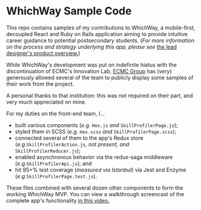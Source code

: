 # WhichWay Sample Code

This repo contains samples of my contributions to WhichWay, a mobile-first, decoupled React and Ruby on Rails application aiming to provide intuitive career guidance to potential postsecondary students. (_For more information on the process and strategy underlying this app, please see_ [the lead designer's product overview.](http://www.t-winters.com/#/whichway-mvp/))

While WhichWay's development was put on indefinite hiatus with the discontinuation of ECMC's Innovation Lab, [ECMC Group](https://www.ecmc.org/about-us/index.html) has (*very*) generously allowed several of the team to publicly display some samples of their work from the project. 

A personal thanks to that institution: this was not required on their part, and very much appreciated on mine.

For my duties on the front-end team, I... 
* built various components (_e.g._ `Hex.js` _and_ `SkillProfilerPage.js`); 
* styled them in SCSS (_e.g._ `Hex.scss` _and_ `SkillProfilerPage.scss`); 
* connected several of them to the app's Redux store (_e.g._`SkillProfilerAction.js`_, not present, and_ `SkillProfilerReducer.js`);
* enabled asynchronous behavior via the redux-saga middleware (_e.g._`SkillProfilerApi.js`); and
* hit 95+% test coverage (_measured via Istanbul_) via Jest and Enzyme (_e.g._`SkillProfilerPage.test.js`).

These files combined with several dozen other components to form the working WhichWay MVP. You can view a walkthrough screencast of the complete app's functionality [in this video.](https://drive.google.com/file/d/1KWrsXunE_wxf9GYoVTPBUuJzblxCDXMd/view)
